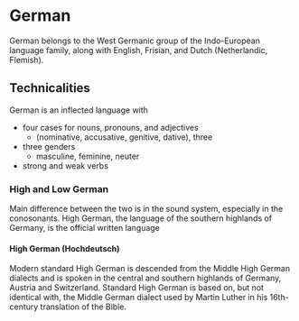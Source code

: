# German

German belongs to the West Germanic group of the Indo-European language family, along with English, Frisian, and Dutch (Netherlandic, Flemish).

## Technicalities

German is an inflected language with 

- four cases for nouns, pronouns, and adjectives
	- (nominative, accusative, genitive, dative), three
- three genders
	- masculine, feminine, neuter
- strong and weak verbs

### High and Low German

Main difference between the two is in the sound system, especially in the conosonants. High German, the language of the southern highlands of Germany, is the official written language

#### High German (Hochdeutsch)

Modern standard High German is descended from the Middle High German dialects and is spoken in the central and southern highlands of Germany, Austria and Switzerland. Standard High German is based on, but not identical with, the Middle German dialect used by Martin Luther in his 16th-century translation of the Bible.

